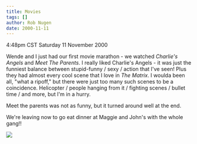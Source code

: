 ```yaml
---
title: Movies
tags: []
author: Rob Nugen
date: 2000-11-11
---
```


<title>Charlie's Angels / Meet The Parents</title>
<p class=date>4:48pm CST Saturday 11 November 2000

<p>Wende and I just had our first movie marathon - we watched
<em>Charlie's Angels</em> and <em>Meet The Parents</em>.  I really
liked Charlie's Angels - it was just the funniest balance between
stupid-funny / sexy / action that I've seen!  Plus they had almost
every cool scene that I love in <em>The Matrix</em>.  I woulda been
all, "what a ripoff," but there were just too many such scenes to be a
coincidence.  Helicopter / people hanging from it / fighting scenes /
bullet time / and more, but I'm in a hurry.

<p>Meet the parents was not as funny, but it turned around well at the
end.

<p>We're leaving now to go eat dinner at Maggie and John's with the
whole gang!!

<p><img src='/images/rob/wL-ROB.gif'>

